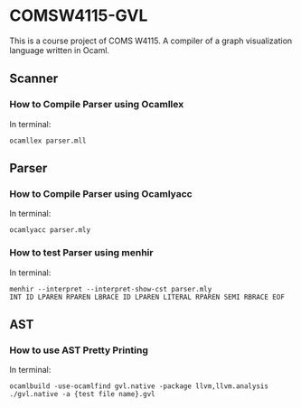 # COMSW4115-GVL
This is a course project of COMS W4115. A compiler of a graph visualization language written in Ocaml.

## Scanner
### How to Compile Parser using Ocamllex
In terminal:
```
ocamllex parser.mll
```

## Parser
### How to Compile Parser using Ocamlyacc
In terminal:
```
ocamlyacc parser.mly
```
### How to test Parser using menhir
In terminal:
```
menhir --interpret --interpret-show-cst parser.mly
INT ID LPAREN RPAREN LBRACE ID LPAREN LITERAL RPAREN SEMI RBRACE EOF
```

## AST
### How to use AST Pretty Printing
In terminal:
```
ocamlbuild -use-ocamlfind gvl.native -package llvm,llvm.analysis
./gvl.native -a {test file name}.gvl
```
